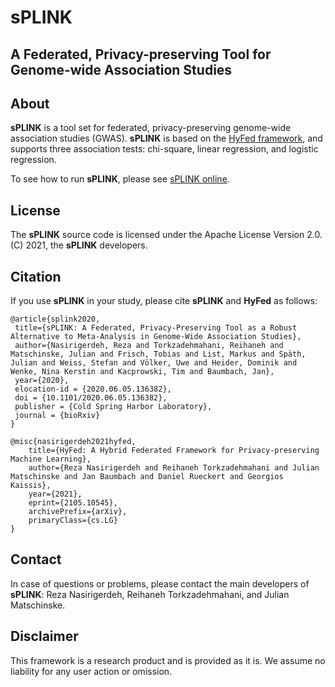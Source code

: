 # sPLINK 

## __A Federated, Privacy-preserving Tool for Genome-wide Association Studies__

## About
**sPLINK** is a tool set for federated, privacy-preserving genome-wide association studies (GWAS). **sPLINK** is based on the [HyFed framework](https://github.com/tum-aimed/hyfed), 
and supports three association tests: chi-square, linear regression, and logistic regression.
   
To see how to run **sPLINK**, please see [sPLINK online](https://exbio.wzw.tum.de/splink). <br/>

## License
The **sPLINK** source code is licensed under the Apache License Version 2.0. (C) 2021, the **sPLINK** developers.

## Citation
If you use **sPLINK** in your study, please cite **sPLINK** and **HyFed** as follows: <br />
   ```
@article{splink2020,
    title={sPLINK: A Federated, Privacy-Preserving Tool as a Robust Alternative to Meta-Analysis in Genome-Wide Association Studies},
    author={Nasirigerdeh, Reza and Torkzadehmahani, Reihaneh and Matschinske, Julian and Frisch, Tobias and List, Markus and Späth, Julian and Weiss, Stefan and Völker, Uwe and Heider, Dominik and Wenke, Nina Kerstin and Kacprowski, Tim and Baumbach, Jan},
    year={2020},
    elocation-id = {2020.06.05.136382},
    doi = {10.1101/2020.06.05.136382},
    publisher = {Cold Spring Harbor Laboratory},
    journal = {bioRxiv}
}

@misc{nasirigerdeh2021hyfed,
       title={HyFed: A Hybrid Federated Framework for Privacy-preserving Machine Learning},
       author={Reza Nasirigerdeh and Reihaneh Torkzadehmahani and Julian Matschinske and Jan Baumbach and Daniel Rueckert and Georgios Kaissis},
       year={2021},
       eprint={2105.10545},
       archivePrefix={arXiv},
       primaryClass={cs.LG}
}
   ```
## Contact
In case of questions or problems, please contact the main developers of **sPLINK**: Reza Nasirigerdeh, Reihaneh Torkzadehmahani, and Julian Matschinske.

## Disclaimer

This framework is a research product and is provided as it is. We assume no liability for any user action or omission.


